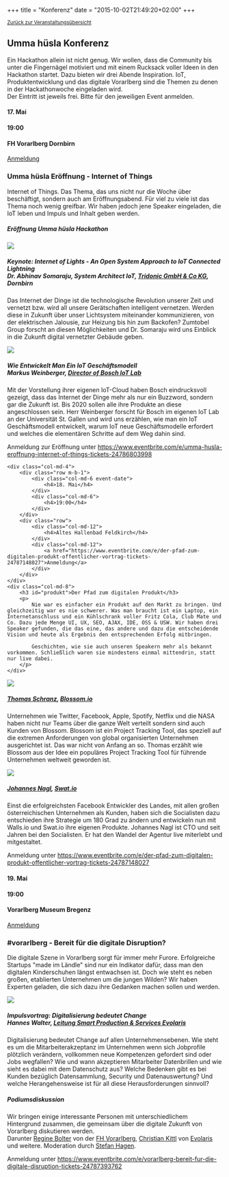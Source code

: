 +++
title = "Konferenz"
date = "2015-10-02T21:49:20+02:00"
+++

<small><a href="/veranstaltungen">Zurück zur Veranstaltungsübersicht</a></small>

## Umma hüsla Konferenz

Ein Hackathon allein ist nicht genug. Wir wollen, dass die Community bis unter die Fingernägel motiviert und mit einem Rucksack voller Ideen in den Hackathon startet. Dazu bieten wir drei Abende Inspiration. IoT, Produktentwicklung und das digitale Vorarlberg sind die Themen zu denen in der Hackathonwoche eingeladen wird.<br/>
Der Eintritt ist jeweils frei. Bitte für den jeweiligen Event anmelden.

<div id="iot" class="row event-list m-y-1 p-y-1">
	<div class="col-md-4">
		<div class="row m-b-1">
			<div class="col-md-6 event-date">
				<h4>17. Mai</h4>
			</div>
			<div class="col-md-6">
				<h4>19:00</h4>
			</div>
		</div>
		<div class="row">
			<div class="col-md-12">
				<h4>FH Vorarlberg Dornbirn</h4>
			</div>
			<div class="col-md-12">
				<a href="https://www.eventbrite.com/e/umma-husla-eroffnung-internet-of-things-tickets-24786803998">Anmeldung</a>
			</div>
		</div>
	</div>
	<div class="col-md-8">
		<h3>Umma hüsla Eröffnung - Internet of Things</h3>
		<p>
			Internet of Things. Das Thema, das uns nicht nur die Woche über beschäftigt, sondern auch am Eröffnungsabend. Für viel zu viele ist das Thema noch wenig greifbar. Wir haben jedoch jene Speaker eingeladen, die IoT leben und Impuls und Inhalt geben werden.
		</p>
	</div>
</div>
<div class="row m-b-1">
	<div class="col-md-2 col-md-offset-2">
	</div>
	<div class="col-md-8">
		<h5>Eröffnung Umma hüsla Hackathon</h5>
	</div>
</div>
<div class="row">
	<div class="col-md-2 col-md-offset-2"><img class="img-fluid" src="/img/speaker/abhinav.jpg" /></div>
	<div class="col-md-8">
		<h5>Keynote: Internet of Lights - An Open System Approach to IoT Connected Lightning<br/>Dr. Abhinav Somaraju, System Architect IoT, <a href="http://www.tridonic.com/">Tridonic GmbH &amp; Co KG</a>, Dornbirn </h5>
		<p>
			Das Internet der Dinge ist die technologische Revolution unserer Zeit und vernetzt bzw. wird all unsere Gerätschaften intelligent vernetzen. Werden diese in Zukunft über unser Lichtsystem miteinander kommunizieren, von der elektrischen Jalousie, zur Heizung bis hin zum Backofen? Zumtobel Group forscht an diesen Möglichkeiten und Dr. Somaraju wird uns Einblick in die Zukunft digital vernetzter Gebäude geben.
		</p>
	</div>
</div>
<div class="row">
	<div class="col-md-2 col-md-offset-2"><img class="img-fluid" src="/img/speaker/markus.jpg" /></div>
	<div class="col-md-8">
		<h5>Wie Entwickelt Man Ein IoT Geschäftsmodell<br/>Markus Weinberger, <a href="http://www.iot-lab.ch/">Director of Bosch IoT Lab</a></h5>
		<p>
			Mit der Vorstellung ihrer eigenen IoT-Cloud haben Bosch eindrucksvoll gezeigt, dass das Internet der Dinge mehr als nur ein Buzzword, sondern gar die Zukunft ist. Bis 2020 sollen alle ihre Produkte an diese angeschlossen sein. Herr Weinberger forscht für Bosch im eigenen IoT Lab an der Universität St. Gallen und wird uns erzählen, wie man ein IoT Geschäftsmodell entwickelt, warum IoT neue Geschäftsmodelle erfordert und welches die elementären Schritte auf dem Weg dahin sind.
		</p>
	</div>
</div>
<div class="row">
	<div class="col-md-8 col-md-offset-4">
		Anmeldung zur Eröffnung unter <a href="https://www.eventbrite.com/e/umma-husla-eroffnung-internet-of-things-tickets-24786803998">https://www.eventbrite.com/e/umma-husla-eroffnung-internet-of-things-tickets-24786803998</a>
	</div>
</div>
<div id="produkt" class="row event-list m-y-1 p-y-1">

	<div class="col-md-4">
		<div class="row m-b-1">
			<div class="col-md-6 event-date">
				<h4>18. Mai</h4>
			</div>
			<div class="col-md-6">
				<h4>19:00</h4>
			</div>
		</div>
		<div class="row">
			<div class="col-md-12">
				<h4>Altes Hallenbad Feldkirch</h4>
			</div>
			<div class="col-md-12">
				<a href="https://www.eventbrite.com/e/der-pfad-zum-digitalen-produkt-offentlicher-vortrag-tickets-24787148027">Anmeldung</a>
			</div>
		</div>
	</div>
	<div class="col-md-8">
		<h3 id="produkt">Der Pfad zum digitalen Produkt</h3>
		<p>
			Nie war es einfacher ein Produkt auf den Markt zu bringen. Und gleichzeitig war es nie schwerer. Was man braucht ist ein Laptop, ein Internetanschluss und ein Kühlschrank voller Fritz Cola, Club Mate und Co. Dazu jede Menge UI, UX, SEO, AJAX, IDE, OSS & USW. Wir haben drei Speaker gefunden, die das eine, das andere und dazu die entscheidende Vision und heute als Ergebnis den entsprechenden Erfolg mitbringen.
			
			Geschichten, wie sie auch unseren Speakern mehr als bekannt vorkommen. Schließlich waren sie mindestens einmal mittendrin, statt nur live dabei.
		</p>
	</div>
</div>
<div class="row">		
	<div class="col-md-2 col-md-offset-2"><img class="img-fluid" src="/img/speaker/thomas.jpg" /></div>
	<div class="col-md-8">
	<h5><a href="https://twitter.com/__tosh">Thomas Schranz</a>, <a href="http://blossom.io">Blossom.io</a></h5>
		<p>
		Unternehmen wie Twitter, Facebook, Apple, Spotify, Netflix und die NASA haben nicht nur Teams über die ganze Welt verteilt sondern sind auch Kunden von Blossom.
Blossom ist ein Project Tracking Tool, das speziell auf die extremen Anforderungen von global organisierten Unternehmen ausgerichtet ist.
Das war nicht von Anfang an so. Thomas erzählt wie Blossom aus der Idee ein populäres Project Tracking Tool für führende Unternehmen weltweit geworden ist.
		</p>
	</div>
</div>
<div class="row">		
	<div class="col-md-2 col-md-offset-2"><img class="img-fluid" src="/img/speaker/johannes.jpg" /></div>
	<div class="col-md-8">
		<h5><a href="https://twitter.com/jollife">Johannes Nagl</a>, <a href="http://swat.io">Swat.io</a></h5>
		<p>
			Einst die erfolgreichsten Facebook Entwickler des Landes, mit allen großen österreichischen Unternehmen als Kunden, haben sich die Socialisten dazu entschieden ihre Strategie um 180 Grad zu ändern und entwickeln nun mit Walls.io und Swat.io ihre eigenen Produkte. Johannes Nagl ist CTO und seit Jahren bei den Socialisten. Er hat den Wandel der Agentur live miterlebt und mitgestaltet.
		</p>
	</div>
</div>
<div class="row">
	<div class="col-md-8 col-md-offset-4">
		Anmeldung unter <a href="https://www.eventbrite.com/e/der-pfad-zum-digitalen-produkt-offentlicher-vortrag-tickets-24787148027">https://www.eventbrite.com/e/der-pfad-zum-digitalen-produkt-offentlicher-vortrag-tickets-24787148027</a>
	</div>
</div>
<div id="vorarlberg" class="row event-list m-y-1 p-y-1">
	<div class="col-md-4">
		<div class="row m-b-1">
			<div class="col-md-6 event-date">
				<h4>19. Mai</h4>
			</div>
			<div class="col-md-6">
				<h4>19:00</h4>
			</div>
		</div>
		<div class="row">
			<div class="col-md-12">
				<h4>Vorarlberg Museum Bregenz</h4>
			</div>
			<div class="col-md-12">
				<a href="https://www.eventbrite.com/e/vorarlberg-bereit-fur-die-digitale-disruption-tickets-24787393762">Anmeldung</a>
			</div>
		</div>
	</div>
	<div class="col-md-8">
		<h3>#vorarlberg - Bereit für die digitale Disruption?</h3>
		<p>
			Die digitale Szene in Vorarlberg sorgt für immer mehr Furore. Erfolgreiche Startups "made im Ländle" sind nur ein Indikator dafür, dass man den digitalen Kinderschuhen längst entwachsen ist. Doch wie steht es neben großen, etablierten Unternehmen um die jungen Wilden? Wir haben  Experten geladen, die sich dazu ihre Gedanken machen sollen und werden.
		</p>
	</div>
</div>
<div class="row">		
	<div class="col-md-2 col-md-offset-2"><img class="img-fluid" src="/img/speaker/hannes.jpg" /></div>
	<div class="col-md-8">
	<h5>Impulsvortrag: Digitalisierung bedeutet Change<br/>Hannes Walter, <a href="https://www.evolaris.net/">Leitung Smart Production & Services Evolaris</a></h5>
		<p>
Digitalisierung bedeutet Change auf allen Unternehmensebenen. Wie steht es um die Mitarbeiterakzeptanz im Unternehmen wenn sich Jobprofile plötzlich verändern, vollkommen neue Kompetenzen gefordert sind oder Jobs wegfallen? Wie und wann akzeptieren Mitarbeiter Datenbrillen und wie sieht es dabei mit dem Datenschutz aus? Welche Bedenken gibt es bei Kunden bezüglich Datensammlung, Security und Datenauswertung? Und welche Herangehensweise ist für all diese Herausforderungen sinnvoll?
		</p>
	</div>
</div>
<div class="row m-t-1">		
	<div class="col-md-2 col-md-offset-2"></div>
	<div class="col-md-8">
	<h5>Podiumsdiskussion</h5>
		<p>
			Wir bringen einige interessante Personen mit unterschiedlichem Hintergrund zusammen, die gemeinsam über die digitale Zukunft von Vorarlberg diskutieren werden.<br/>
			Darunter <a href="https://www.youtube.com/watch?v=9rbT4Po0b_U">Regine Bolter</a> von der <a href="https://www.fhv.at">FH Vorarlberg</a>, <a href="https://twitter.com/ckittl">Christian Kittl</a> von <a href="https://www.evolaris.net/en/">Evolaris</a> und weitere. Moderation durch <a href="https://twitter.com/stefan_hagen">Stefan Hagen</a>.
		</p>
	</div>
</div>
<div class="row">
	<div class="col-md-8 col-md-offset-4">
		Anmeldung unter <a href="https://www.eventbrite.com/e/vorarlberg-bereit-fur-die-digitale-disruption-tickets-24787393762">https://www.eventbrite.com/e/vorarlberg-bereit-fur-die-digitale-disruption-tickets-24787393762</a>
	</div>
</div>
